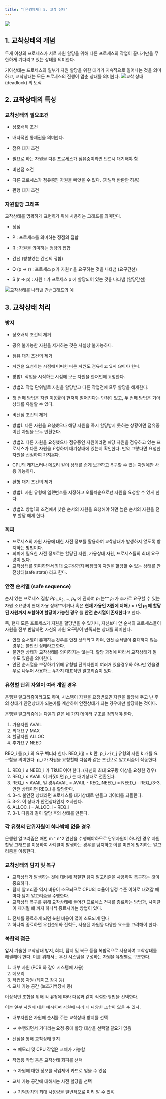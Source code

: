 ```yaml
---
title: "[운영체제] 5. 교착 상태"
---
```


![](__GHOST_URL__/content/images/2022/08/image-4.png)
## 1. 교착상태의 개념

두개 이상의 프로세스가 서로 자원 할당을 위해 다른 프로세스의 작업이 끝나기만을 무한하게 기다리고 있는 상태를 의미한다.

기아상태는 프로세스의 일부가 자원 할당을 위한 대기가 지속적으로 일어나는 것을 의미하고, 교착상태는 모든 프로세스의 진행이 멈춘 상태를 의미한다.
![](__GHOST_URL__/content/images/2022/08/image-5.png)교착 상태(deadlock) 의 도식
## 2. 교착상태의 특성

### 교착상태의 필요조건

- 상호배제 조건

- 배타적인 통제권을 의미한다.

- 점유 대기 조건

- 필요로 하는 자원을 다른 프로세스가 점유중이라면 반드시 대기해야 함

- 비선점 조건

- 다른 프로세스가 점유중인 자원을 빼앗을 수 없다. (자발적 반환만 허용)

- 환형 대기 조건

### 자원할당 그래프

교착상태를 명확하게 표현하기 위해 사용하는 그래프를 의미한다.

- 정점

- P : 프로세스를 의미하는 정점의 집합
- R : 자원을 의미하는 정점의 집합

- 간선 (방향있는 간선의 집합)

- Q (p → r) : 프로세스 p 가 자원 r 을 요구하는 것을 나타냄 (요구간선)
- S (r → p) : 자원 r 가 프로세스 p 에 할당되어 있는 것을 나타냄 (할당간선)

![](https://blog.kakaocdn.net/dn/XS96s/btrCyeBHzO8/WU6YB7NYSXPkOqMT4CEWSk/img.png)교착상태를 나타낸 간선그래프의 예
## 3. 교착상태 처리

### 방지

- 상호배제 조건의 제거

- 공유 불가능한 자원을 제거하는 것은 사실상 불가능하다.

- 점유 대기 조건의 제거

- 자원을 요청하는 시점에 어떠한 다른 자원도 점유하고 있지 않아야 한다.
- 방법1. 작업을 시작하는 시점에 모든 자원을 한꺼번에 요청한다.
- 방법2. 작업 단위별로 자원을 할당받고 다른 작업전에 모두 할당을 해제한다.
- 첫 번째 방법은 자원 이용률이 현저히 떨어진다는 단점이 있고, 두 번째 방법은 기아상태를 유발할 수 있다.

- 비선점 조건의 제거

- 방법1. 다른 자원을 요청했으나 해당 자원을 즉시 할당받지 못하는 상황이면 점유중이던 자원을 모두 반환한다.
- 방법2. 다른 자원을 요청했으나 점유중인 자원이라면 해당 자원을 점유하고 있는 프로세스가 다른 자원을 요청하며 대기상태에 있는지 확인한다. 만약 그렇다면 요청한 자원을 선점하여 가져온다.
- CPU의 레지스터나 메모리 같이 상태를 쉽게 보관하고 복구할 수 있는 자원에만 사용 가능하다.

- 환형 대기 조건의 제거

- 방법1. 자원 유형에 일련번호를 지정하고 오름차순으로만 자원을 요청할 수 있게 한다.
- 방법2. 방법1의 조건에서 낮은 순서의 자원을 요청해야 하면 높은 순서의 자원을 전부 할당 해제 한다.

### 회피

- 프로세스의 자원 사용에 대한 사전 정보를 활용하여 교착상태가 발생하지 않도록 방지하는 방법이다.
- 회피에 필요한 사전 정보로는 할당된 자원, 가용상태 자원, 프로세스들의 최대 요구량이 있다.
- 교착상태를 회피하면서 최대 요구량까지 빠짐없이 자원을 할당할 수 있는 상태를 안전상태(safe state) 라고 한다.

### 안전 순서열 (safe sequence)

순서 있는 프로세스 집합 $P {p_1, p_2, …, p_n}$ 에 관하여 $p_i$ 는** $p_i$ 가 추가로 요구할 수 있는 자원 소요량이 현재 가용 상태**이거나 혹은 **현재 가용인 자원에 더해 $j < i$ 인 $p_j$ 에 할당된 자원까지 포함하여 할당이 가능한 경우**
를 **안전 순서열이 존재한다**고 한다.

즉, 현재 모든 프로세스가 자원을 할당받을 수 있거나, 자신보다 앞 순서의 프로세스들이 자원을 전부 반납하면 자신의 자원 요구량이 만족되는 상태를 의미한다.

- 안전 순서열이 존재하는 경우를 안전 상태라고 하며, 안전 순서열이 존재하지 않는 경우는 불안전 상태라고 한다.
- 불안전 상태가 교착상태를 의미하지는 않는다. 할당 과정에 따라서 교착상태가 될 수도 있음을 의미한다.
- 안전 순서열을 보장하기 위해 유형별 단위자원이 여러개 있을경우와 하나만 있을경우로 나누어 사용하는 두가지 대표적인 알고리즘이 있다.

### 유형별 단위 자원이 여러 개일 경우

은행원 알고리즘이라고도 하며, 시스템이 자원을 요청받으면 자원을 할당해 주고 난 후의 상태가 안전상태가 되는지를 계산하여 안전상태가 되는 경우에만 할당하는 것이다.

은행원 알고리즘에는 다음과 같은 네 가지 데이터 구조를 정의해야 한다.

1. 가용자원 AVAIL
2. 최대요구 MAX
3. 할당자원 ALLOC
4. 추가요구 NEED

REQ_i 를 p_i 의 요구 벡터라 한다. REQ_i(j) = k 란, p_i 가 r_j 유형의 자원 k 개를 요구함을 의미한다. p_i 가 자원을 요청할때 다음과 같은 조건으로 알고리즘이 작동한다.

1. REQ_i ≤ NEED_i 가 TRUE 여야 한다. (자신의 최대 요구량 이상을 요청한 경우)
2. REQ_i ≤ AVAIL 이 거짓이면 p_i 는 대기상태로 전환된다.
3. REQ_i ≤ AVAIL 일 경우AVAIL = AVAIL - REQ_iNEED_i = NEED_i - REQ_i3-3. 안전 상태이면 REQ_i 를 할당한다.
4. 3-4. 불안전 상태라면 프로세스를 대기상태로 만들고 데이터를 되돌린다.
5. 3-2. 이 상태가 안전상태인지 조사한다.
6. ALLOC_i = ALLOC_i + REQ_i
7. 3-1. 다음과 같이 할당 후의 상태를 만든다.

### 각 유형의 단위자원이 하나밖에 없을 경우

은행원 알고리즘은 매번 m * n^2 연산을 수행해야하므로 단위자원이 하나인 경우 자원할당 그래프를 이용하여 사이클이 발생하는 경우를 탐지하고 이를 미연에 방지하는 알고리즘을 이용한다.

### 교착상태의 탐지 및 복구

- 교착상태가 발생하는 것에 대비해 적절한 탐지 알고리즘을 사용하여 복구하는 것이 중요하다.
- 탐지 알고리즘 역시 비용이 소모되므로 CPU의 효율이 일정 수준 이하로 내려갈 때마다 탐지 알고리즘을 수행한다.
- 교착상태 복구를 위해 교착상태에 들어간 프로세스 전체를 종료하는 방법과, 사이클이 제거될 떄 까지 하나씩 종료시키는 방법이 있다.

1. 전체를 종료하게 되면 복원 비용이 많이 소모되게 된다
2. 하나씩 종료하면 우선순위와 진척도, 사용된 자원등 다양한 요소를 고려해야 한다.

### 복합적 접근

앞서 기술한 교착상태 방지, 회피, 탐지 및 복구 등을 복합적으로 사용하여 교착상태를 해결해야 한다. 이를 위해서는 우선 시스템을 구성하는 자원을 유형별로 구분한다.

1. 내부 자원 (PCB 와 같이 시스템에 사용)
2. 메모리
3. 작업용 자원 (테이프 장치 등)
4. 교체 가능 공간 (보조기억장치 등)

이상적인 조합을 위해 각 유형에 따라 다음과 같이 적절한 방법을 선택한다.

이는 일부 자원에 대한 예시이며 자원에 따라 더 다양한 조합이 있을 수 있다.

- 내부자원은 자원에 순서를 주는 교착상태 방지를 선택

- → 수행되면서 기다리는 요청 중에 할당 대상을 선택할 필요가 없음

- 선점을 통해 교착상태 방지

- → 메모리 및 CPU 작업은 교체가 가능함

- 작업용 작업 등은 교착상태 회피를 선택

- → 자원에 대한 정보를 작업제어 카드로 얻을 수 있음

- 교체 가능 공간에 대해서는 사전 할당을 선택

- → 기억장치의 최대 사용량을 일반적으로 미리 알 수 있음
